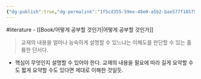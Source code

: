 ```yaml
---
{"dg-publish":true,"dg-permalink":"1f5cd355-59ee-48e0-a5b2-bae577f16575","permalink":"/1f5cd355-59ee-48e0-a5b2-bae577f16575/","dgHomeLink":true,"dgPassFrontmatter":false}
---
```


#literature - [[Book/어떻게 공부할 것인가|어떻게 공부할 것인가]]

> 교재의 내용을 얼마나 능숙하게 설명할 수 있느냐는 이해도를 판단할 수 있는 훌륭한 단서다.

- 핵심이 무엇인지 설명할 수 있어야 한다. 교재의 내용을 필요에 따라 길게 요약할 수도 짧게 요약할 수도 있다면 제대로 이해한 것일듯.
